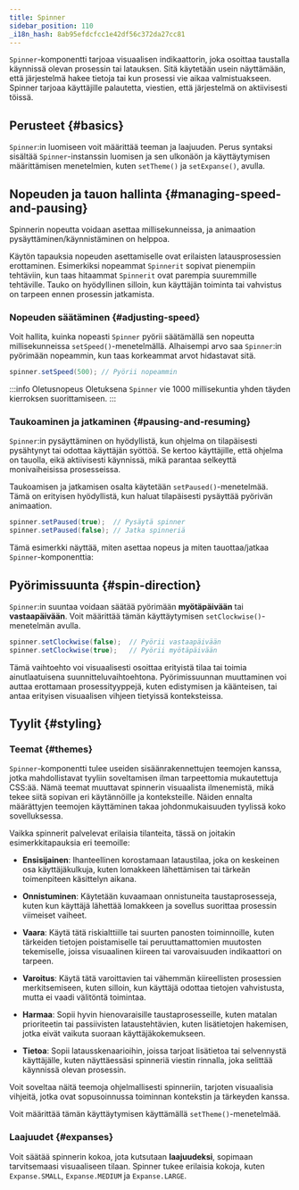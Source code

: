 ```yaml
---
title: Spinner
sidebar_position: 110
_i18n_hash: 8ab95efdcfcc1e42df56c372da27cc81
---
```

<DocChip chip="shadow" />
<DocChip chip="name" label="dwc-spinner" />
<DocChip chip='since' label='24.10' />
<JavadocLink type="spinner" location="com/webforj/component/spinner/Spinner" top='true'/>

`Spinner`-komponentti tarjoaa visuaalisen indikaattorin, joka osoittaa taustalla käynnissä olevan prosessin tai latauksen. Sitä käytetään usein näyttämään, että järjestelmä hakee tietoja tai kun prosessi vie aikaa valmistuakseen. Spinner tarjoaa käyttäjille palautetta, viestien, että järjestelmä on aktiivisesti töissä.

## Perusteet {#basics}

`Spinner`:in luomiseen voit määrittää teeman ja laajuuden. Perus syntaksi sisältää `Spinner`-instanssin luomisen ja sen ulkonäön ja käyttäytymisen määrittämisen menetelmien, kuten `setTheme()` ja `setExpanse()`, avulla.

<ComponentDemo 
path='/webforj/spinnerdemo?' 
javaE='https://raw.githubusercontent.com/webforj/webforj-documentation/refs/heads/main/src/main/java/com/webforj/samples/views/spinner/SpinnerDemoView.java'
cssURL='/css/spinnerstyles/spinnerdemo.css'
height = '225px'
/>

## Nopeuden ja tauon hallinta {#managing-speed-and-pausing}

Spinnerin nopeutta voidaan asettaa millisekunneissa, ja animaation pysäyttäminen/käynnistäminen on helppoa.

Käytön tapauksia nopeuden asettamiselle ovat erilaisten latausprosessien erottaminen. Esimerkiksi nopeammat `Spinnerit` sopivat pienempiin tehtäviin, kun taas hitaammat `Spinnerit` ovat parempia suuremmille tehtäville. Tauko on hyödyllinen silloin, kun käyttäjän toiminta tai vahvistus on tarpeen ennen prosessin jatkamista.

### Nopeuden säätäminen {#adjusting-speed}

Voit hallita, kuinka nopeasti `Spinner` pyörii säätämällä sen nopeutta millisekunneissa `setSpeed()`-menetelmällä. Alhaisempi arvo saa `Spinner`:in pyörimään nopeammin, kun taas korkeammat arvot hidastavat sitä.

```java
spinner.setSpeed(500); // Pyörii nopeammin
```

:::info Oletusnopeus
Oletuksena `Spinner` vie 1000 millisekuntia yhden täyden kierroksen suorittamiseen.
:::

### Taukoaminen ja jatkaminen {#pausing-and-resuming}

`Spinner`:in pysäyttäminen on hyödyllistä, kun ohjelma on tilapäisesti pysähtynyt tai odottaa käyttäjän syöttöä. Se kertoo käyttäjille, että ohjelma on tauolla, eikä aktiivisesti käynnissä, mikä parantaa selkeyttä monivaiheisissa prosesseissa.

Taukoamisen ja jatkamisen osalta käytetään `setPaused()`-menetelmää. Tämä on erityisen hyödyllistä, kun haluat tilapäisesti pysäyttää pyörivän animaation.

```java
spinner.setPaused(true);  // Pysäytä spinner
spinner.setPaused(false); // Jatka spinneriä
```

Tämä esimerkki näyttää, miten asettaa nopeus ja miten tauottaa/jatkaa `Spinner`-komponenttia:

<ComponentDemo 
path='/webforj/spinnerspeeddemo?'  
javaE='https://raw.githubusercontent.com/webforj/webforj-documentation/refs/heads/main/src/main/java/com/webforj/samples/views/spinner/SpinnerSpeedDemoView.java'
cssURL='/css/spinnerstyles/spinnerspeeddemo.css'
height = '150px'
/>

## Pyörimissuunta {#spin-direction}

`Spinner`:in suuntaa voidaan säätää pyörimään **myötäpäivään** tai **vastaapäivään**. Voit määrittää tämän käyttäytymisen `setClockwise()`-menetelmän avulla.

```java
spinner.setClockwise(false);  // Pyörii vastaapäivään
spinner.setClockwise(true);   // Pyörii myötäpäivään
```

Tämä vaihtoehto voi visuaalisesti osoittaa erityistä tilaa tai toimia ainutlaatuisena suunnitteluvaihtoehtona. Pyörimissuunnan muuttaminen voi auttaa erottamaan prosessityyppejä, kuten edistymisen ja käänteisen, tai antaa erityisen visuaalisen vihjeen tietyissä konteksteissa.

<ComponentDemo 
path='/webforj/spinnerdirectiondemo?' 
javaE='https://raw.githubusercontent.com/webforj/webforj-documentation/refs/heads/main/src/main/java/com/webforj/samples/views/spinner/SpinnerDirectionDemoView.java'
height = '150px'
/>

## Tyylit {#styling}

### Teemat {#themes}

`Spinner`-komponentti tulee useiden sisäänrakennettujen teemojen kanssa, jotka mahdollistavat tyyliin soveltamisen ilman tarpeettomia mukautettuja CSS:ää. Nämä teemat muuttavat spinnerin visuaalista ilmenemistä, mikä tekee siitä sopivan eri käytännöille ja konteksteille. Näiden ennalta määrättyjen teemojen käyttäminen takaa johdonmukaisuuden tyylissä koko sovelluksessa.

Vaikka spinnerit palvelevat erilaisia tilanteita, tässä on joitakin esimerkkitapauksia eri teemoille:

- **Ensisijainen**: Ihanteellinen korostamaan lataustilaa, joka on keskeinen osa käyttäjäkulkuja, kuten lomakkeen lähettämisen tai tärkeän toimenpiteen käsittelyn aikana.
  
- **Onnistuminen**: Käytetään kuvaamaan onnistuneita taustaprosesseja, kuten kun käyttäjä lähettää lomakkeen ja sovellus suorittaa prosessin viimeiset vaiheet.
  
- **Vaara**: Käytä tätä riskialttiille tai suurten panosten toiminnoille, kuten tärkeiden tietojen poistamiselle tai peruuttamattomien muutosten tekemiselle, joissa visuaalinen kiireen tai varovaisuuden indikaattori on tarpeen.
  
- **Varoitus**: Käytä tätä varoittavien tai vähemmän kiireellisten prosessien merkitsemiseen, kuten silloin, kun käyttäjä odottaa tietojen vahvistusta, mutta ei vaadi välitöntä toimintaa.

- **Harmaa**: Sopii hyvin hienovaraisille taustaprosesseille, kuten matalan prioriteetin tai passiivisten lataustehtävien, kuten lisätietojen hakemisen, jotka eivät vaikuta suoraan käyttäjäkokemukseen.
  
- **Tietoa**: Sopii latausskenaarioihin, joissa tarjoat lisätietoa tai selvennystä käyttäjälle, kuten näyttäessäsi spinneriä viestin rinnalla, joka selittää käynnissä olevan prosessin.

Voit soveltaa näitä teemoja ohjelmallisesti spinneriin, tarjoten visuaalisia vihjeitä, jotka ovat sopusoinnussa toiminnan kontekstin ja tärkeyden kanssa.

Voit määrittää tämän käyttäytymisen käyttämällä `setTheme()`-menetelmää.

<ComponentDemo 
path='/webforj/spinnerthemedemo?' 
javaE='https://raw.githubusercontent.com/webforj/webforj-documentation/refs/heads/main/src/main/java/com/webforj/samples/views/spinner/SpinnerThemeDemoView.java'
cssURL='/css/spinnerstyles/spinnerthemedemo.css'
height = '100px'
/>

### Laajuudet {#expanses}

Voit säätää spinnerin kokoa, jota kutsutaan **laajuudeksi**, sopimaan tarvitsemaasi visuaaliseen tilaan. Spinner tukee erilaisia kokoja, kuten `Expanse.SMALL`, `Expanse.MEDIUM` ja `Expanse.LARGE`.

<ComponentDemo 
path= '/webforj/spinnerexpansedemo?' 
javaE='https://raw.githubusercontent.com/webforj/webforj-documentation/refs/heads/main/src/main/java/com/webforj/samples/views/spinner/SpinnerExpanseDemoView.java'
cssURL='/css/spinnerstyles/spinnerexpansedemo.css'
height = '100px'
/>

<TableBuilder name="Spinner" />
